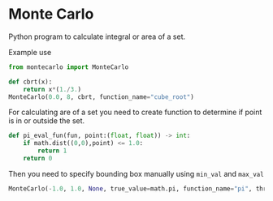 # Monte Carlo 
Python program to calculate integral or area of a set. 

Example use 
```py
from montecarlo import MonteCarlo

def cbrt(x):
    return x*(1./3.)
MonteCarlo(0.0, 8, cbrt, function_name="cube_root")
```

For calculating are of a set you need to create function to determine if point is in or outside the set. 
```py
def pi_eval_fun(fun, point:(float, float)) -> int:
    if math.dist((0,0),point) <= 1.0:
        return 1
    return 0
```
Then you need to specify bounding box manually using ```min_val``` and ```max_val``` 
```py
MonteCarlo(-1.0, 1.0, None, true_value=math.pi, function_name="pi", threads=4, min_val=-1.0, max_val=1.0, eval_fun=pi_eval_fun)
```
